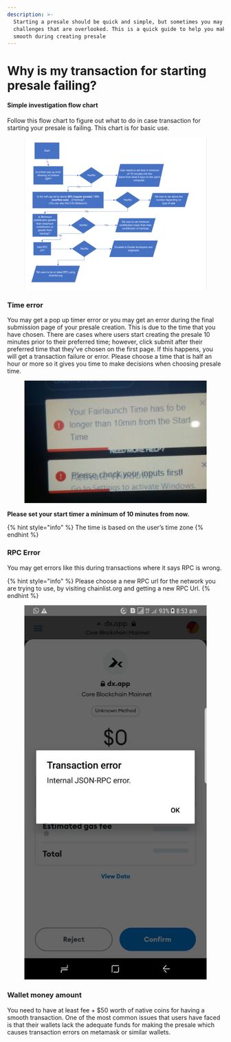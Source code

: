 ```yaml
---
description: >-
  Starting a presale should be quick and simple, but sometimes you may face
  challenges that are overlooked. This is a quick guide to help you make things
  smooth during creating presale
---
```


# Why is my transaction for starting presale failing?

#### Simple investigation flow chart <a href="#simple-investigation-flow-chart" id="simple-investigation-flow-chart"></a>

Follow this flow chart to figure out what to do in case transaction for starting your presale is failing. This chart is for basic use.

&#x20;

<figure><img src="../../.gitbook/assets/image (20).png" alt=""><figcaption></figcaption></figure>

### Time error

You may get a pop up timer error or you may get an error during the final submission page of your presale creation. This is due to the time that you have chosen. There are cases where users start creating the presale 10 minutes prior to their preferred time; however, click submit after their preferred time that they've chosen on the first page. If this happens, you will get a transaction failure or error. Please choose a time that is half an hour or more so it gives you time to make decisions when choosing presale time.

<figure><img src="../../.gitbook/assets/image (1) (1).png" alt=""><figcaption></figcaption></figure>

**Please set your start timer a minimum of 10 minutes from now.**&#x20;

{% hint style="info" %}
The time is based on the user’s time zone
{% endhint %}

### RPC Error

You may get errors like this during transactions where it says RPC is wrong.

{% hint style="info" %}
Please choose a new RPC url for the network you are trying to use, by visiting chainlist.org and getting a new RPC Url.
{% endhint %}

<figure><img src="../../.gitbook/assets/image (36).png" alt=""><figcaption></figcaption></figure>

### Wallet money amount&#x20;

You need to have at least fee + $50 worth of native coins for having a smooth transaction. One of the most common issues that users have faced is that their wallets lack the adequate funds for making the presale which causes transaction errors on metamask or similar wallets.
